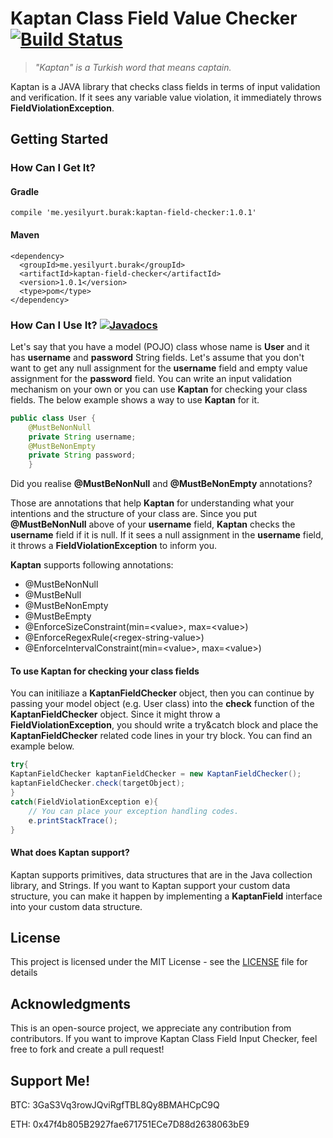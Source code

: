 # Kaptan Class Field Value Checker [![Build Status](https://travis-ci.com/burakim/Kaptan-Field-Checker.svg?branch=master)](https://travis-ci.com/burakim/Kaptan-Field-Checker)
> *"Kaptan" is a Turkish word that means captain.*

Kaptan is a JAVA library that checks class fields in terms of input validation and verification. If it sees any variable value violation, it immediately throws **FieldViolationException**.

## Getting Started
### How Can I Get It?
#### Gradle
```compile 'me.yesilyurt.burak:kaptan-field-checker:1.0.1'```
#### Maven
```
<dependency>
  <groupId>me.yesilyurt.burak</groupId>
  <artifactId>kaptan-field-checker</artifactId>
  <version>1.0.1</version>
  <type>pom</type>
</dependency>
```
### How Can I Use It? [![Javadocs](https://www.javadoc.io/badge/me.yesilyurt.burak/kaptan-field-checker.svg)](https://www.javadoc.io/doc/me.yesilyurt.burak/kaptan-field-checker)
Let's say that you have a model (POJO) class whose name is **User** and it has **username** and **password** String fields. Let's assume that you don't want to get any null assignment for the **username** field and empty value assignment for the **password** field. You can write an input validation mechanism on your own or you can use **Kaptan** for checking your class fields. The below example shows a way to use **Kaptan** for it.
```java
public class User {
    @MustBeNonNull
    private String username;
    @MustBeNonEmpty
    private String password;
    }
```
Did you realise **@MustBeNonNull** and **@MustBeNonEmpty** annotations? 

Those are annotations that help **Kaptan** for understanding what your intentions and the structure of your class are. Since you put **@MustBeNonNull** above of your **username** field, **Kaptan** checks the **username** field if it is null. If it sees a null assignment in the **username** field, it throws a **FieldViolationException** to inform you.

**Kaptan** supports following annotations:
* @MustBeNonNull
* @MustBeNull
* @MustBeNonEmpty
* @MustBeEmpty
* @EnforceSizeConstraint(min=\<value\>, max=\<value\>)
* @EnforceRegexRule(\<regex-string-value\>)
* @EnforceIntervalConstraint(min=\<value\>, max=\<value\>)

#### To use **Kaptan** for checking your class fields
You can initiliaze a **KaptanFieldChecker** object, then you can continue by passing your model object (e.g. User class) into the **check** function of the **KaptanFieldChecker** object. Since it might throw a **FieldViolationException**, you should write a try&catch block and place the **KaptanFieldChecker** related code lines in your try block. You can find an example below.
```java
try{
KaptanFieldChecker kaptanFieldChecker = new KaptanFieldChecker();
kaptanFieldChecker.check(targetObject);
}
catch(FieldViolationException e){
    // You can place your exception handling codes.
    e.printStackTrace();
}

```

#### What does Kaptan support?
Kaptan supports primitives, data structures that are in the Java collection library, and Strings. If you want to Kaptan support your custom data structure, you can make it happen by implementing a **KaptanField** interface into your custom data structure.

## License

This project is licensed under the MIT License - see the [LICENSE](LICENSE) file for details

## Acknowledgments
This is an open-source project, we appreciate any contribution from contributors. If you want to improve Kaptan Class Field Input Checker, feel free to fork and create a pull request!

## Support Me!
BTC: 3GaS3Vq3rowJQviRgfTBL8Qy8BMAHCpC9Q

ETH: 0x47f4b805B2927fae671751ECe7D88d2638063bE9
